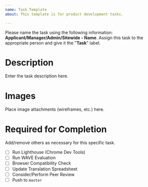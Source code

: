 ```yaml
---
name: Task Template
about: This template is for product development tasks.

---
```


Please name the task using the following information: **Applicant/Manager/Admin/Sitewide - Name**. Assign this task to the appropriate person and give it the "**Task**" label.

# Description
Enter the task description here.

# Images
Place image attachments (wireframes, etc.) here.

# Required for Completion
Add/remove others as necessary for this specific task.
- [ ] Run Lighthouse (Chrome Dev Tools)
- [ ] Run WAVE Evaluation
- [ ] Browser Compatibility Check
- [ ] Update Translation Spreadsheet
- [ ] Consider/Perform Peer Review
- [ ] Push to `master`
